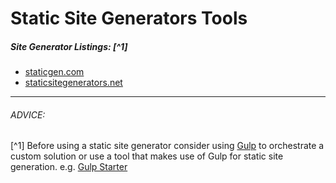 # Static Site Generators Tools

##### Site Generator Listings: [^1]

* [staticgen.com](https://www.staticgen.com/)
* [staticsitegenerators.net](https://staticsitegenerators.net/)

***

###### ADVICE:

[^1] Before using a static site generator consider using [Gulp](http://gulpjs.com/) to orchestrate a custom solution or use a tool that makes use of Gulp for static site generation. e.g. [Gulp Starter](https://github.com/vigetlabs/gulp-starter)
































 






